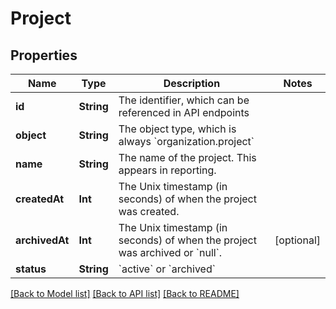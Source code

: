 # Project

## Properties
Name | Type | Description | Notes
------------ | ------------- | ------------- | -------------
**id** | **String** | The identifier, which can be referenced in API endpoints | 
**object** | **String** | The object type, which is always &#x60;organization.project&#x60; | 
**name** | **String** | The name of the project. This appears in reporting. | 
**createdAt** | **Int** | The Unix timestamp (in seconds) of when the project was created. | 
**archivedAt** | **Int** | The Unix timestamp (in seconds) of when the project was archived or &#x60;null&#x60;. | [optional] 
**status** | **String** | &#x60;active&#x60; or &#x60;archived&#x60; | 

[[Back to Model list]](../README.md#documentation-for-models) [[Back to API list]](../README.md#documentation-for-api-endpoints) [[Back to README]](../README.md)


